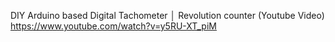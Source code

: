 DIY Arduino based Digital Tachometer │ Revolution counter (Youtube Video)
https://www.youtube.com/watch?v=y5RU-XT_piM
